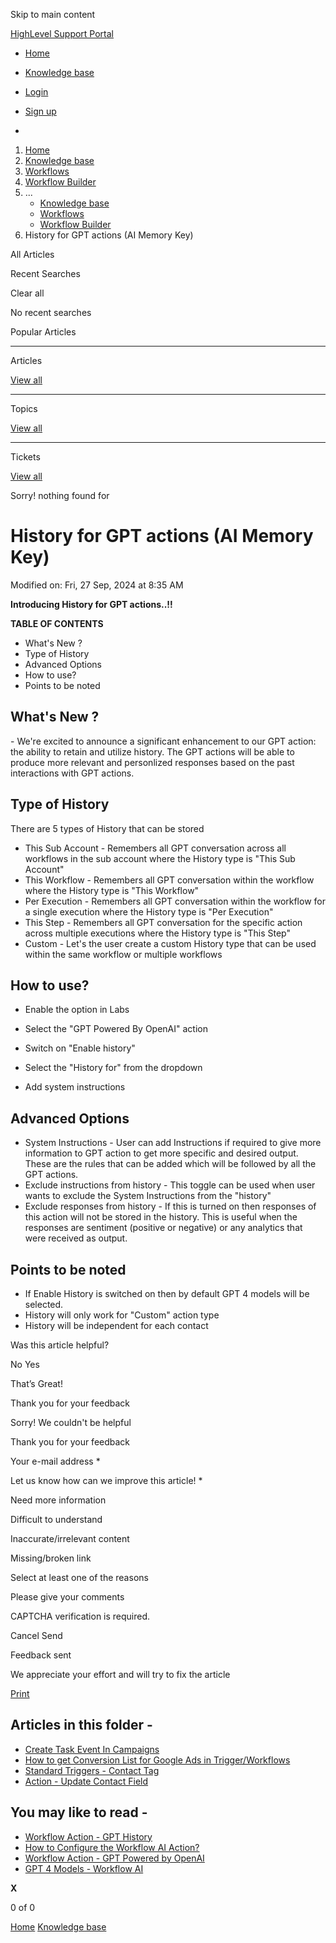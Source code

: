 Skip to main content

[ HighLevel Support Portal ](https://help.gohighlevel.com)

  * [ Home ](/support/home)
  * [ Knowledge base ](/support/solutions)

  * [Login](/support/login)
  * [Sign up](/support/signup)
  * 

  1. [Home](/support/home)
  2. [Knowledge base](/support/solutions)
  3. [Workflows](/support/solutions/48000455132)
  4. [Workflow Builder](/support/solutions/folders/48000678544)
  5. ... 
     * [Knowledge base](/support/solutions)
     * [Workflows](/support/solutions/48000455132)
     * [Workflow Builder](/support/solutions/folders/48000678544)
  6. History for GPT actions (AI Memory Key)

All  Articles 

Recent Searches

Clear all

No recent searches

Popular Articles

* * *

Articles

[View all](/support/search/solutions)

* * *

Topics

[View all](/support/search/topics)

* * *

Tickets

[View all](/support/search/tickets)

Sorry! nothing found for   

# History for GPT actions (AI Memory Key)

Modified on: Fri, 27 Sep, 2024 at 8:35 AM

**Introducing History for GPT actions..!!**

**TABLE OF CONTENTS**

  * What's New ?
  * Type of History
  * Advanced Options
  * How to use?
  * Points to be noted

## **What's New ?**

\- We're excited to announce a significant enhancement to our GPT action: the ability to retain and utilize history. The GPT actions will be able to produce more relevant and personlized responses based on the past interactions with GPT actions.

## **Type of History**

There are 5 types of History that can be stored

  * This Sub Account - Remembers all GPT conversation across all workflows in the sub account where the History type is "This Sub Account"
  * This Workflow - Remembers all GPT conversation within the workflow where the History type is "This Workflow"
  * Per Execution - Remembers all GPT conversation within the workflow for a single execution where the History type is "Per Execution"
  * This Step - Remembers all GPT conversation for the specific action across multiple executions where the History type is "This Step"
  * Custom - Let's the user create a custom History type that can be used within the same workflow or multiple workflows

## **How to use?**

  * Enable the option in Labs
  * Select the "GPT Powered By OpenAI" action
  * Switch on "Enable history"

  * Select the "History for" from the dropdown

  * Add system instructions

## **Advanced Options**

  * System Instructions - User can add Instructions if required to give more information to GPT action to get more specific and desired output. These are the rules that can be added which will be followed by all the GPT actions.
  * Exclude instructions from history - This toggle can be used when user wants to exclude the System Instructions from the "history"
  * Exclude responses from history - If this is turned on then responses of this action will not be stored in the history. This is useful when the responses are sentiment (positive or negative) or any analytics that were received as output.

##   

## **Points to be noted**

  * If Enable History is switched on then by default GPT 4 models will be selected.
  * History will only work for "Custom" action type
  * History will be independent for each contact

Was this article helpful?

No  Yes 

That’s Great!

Thank you for your feedback

Sorry! We couldn't be helpful

Thank you for your feedback

Your e-mail address *

Let us know how can we improve this article! *

Need more information 

Difficult to understand 

Inaccurate/irrelevant content 

Missing/broken link 

Select at least one of the reasons 

Please give your comments 

CAPTCHA verification is required. 

Cancel  Send 

Feedback sent

We appreciate your effort and will try to fix the article

[Print](javascript:print\(\))

## Articles in this folder -

  * [Create Task Event In Campaigns](/support/solutions/articles/48001147413-create-task-event-in-campaigns)
  * [How to get Conversion List for Google Ads in Trigger/Workflows](/support/solutions/articles/48001203453-how-to-get-conversion-list-for-google-ads-in-trigger-workflows)
  * [Standard Triggers - Contact Tag](/support/solutions/articles/48001213546-standard-triggers-contact-tag)
  * [Action - Update Contact Field](/support/solutions/articles/48001214441-action-update-contact-field)

## You may like to read -

  * [Workflow Action - GPT History](/support/solutions/articles/155000003381-workflow-action-gpt-history)
  * [How to Configure the Workflow AI Action?](/support/solutions/articles/155000000209-how-to-configure-the-workflow-ai-action-)
  * [Workflow Action - GPT Powered by OpenAI](/support/solutions/articles/155000003379-workflow-action-gpt-powered-by-openai)
  * [GPT 4 Models - Workflow AI](/support/solutions/articles/155000002331-gpt-4-models-workflow-ai)

**X**

0 of 0 []()

[Home](/support/home) [Knowledge base](/support/solutions)

